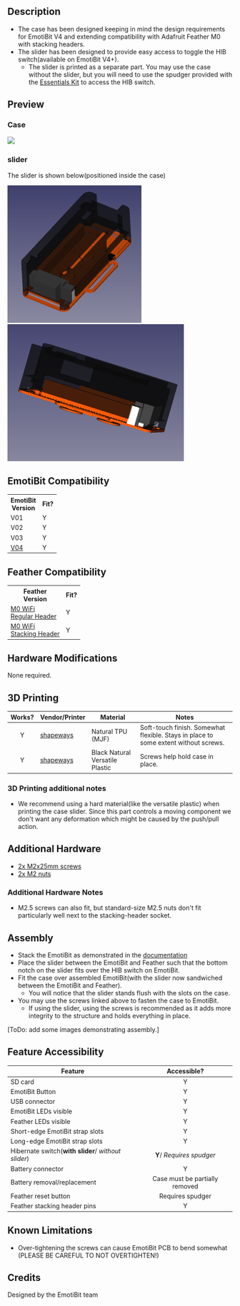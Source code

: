 ## Description
- The case has been designed keeping in mind the design requirements for EmotiBit V4 and extending compatibility with Adafruit Feather M0 with stacking headers.
- The slider has been designed to provide easy access to toggle the HIB switch(available on EmotiBit V4+).
  - The slider is printed as a separate part. You may use the case without the slider, but you  will need to use the spudger provided with 
    the [Essentials Kit](https://shop.openbci.com/products/emotibit-essentials-kit) to access the HIB switch. 

## Preview

### Case
![](./assets/preview.gif)

### slider
The slider is shown below(positioned inside the case)

<img src="./assets/SwissArmyKnife_complete-2.png" width="300">
<img src="./assets/SwissArmyKnife_complete-1.png" width="395"> 


## EmotiBit Compatibility
<!--- This table is written in minified html to permit scraping into a sub-table in the root EmotiBit_Cases/readme.md -->
<table><tr><th>EmotiBit<br>Version</th><th>Fit?</th></tr><tr><td>V01</td><td>Y</td></tr><tr><td>V02</td><td>Y</td></tr><tr><td>V03</td><td>Y</td></tr><tr><td><a href=https://github.com/EmotiBit/EmotiBit_Cases/tree/feat-reorg-cases/EmotiBit_3D_Models/V04>V04</a></td><td>Y</td></tr></table>

## Feather Compatibility
<!--- This table is written in minified html to permit scraping into a sub-table in the root EmotiBit_Cases/readme.md -->
<table><tr><th>Feather<br>Version</th><th>Fit?</th></tr><tr><td><a href=https://www.adafruit.com/product/2598>M0 WiFi<br>Regular Header</a></td><td>Y</td></tr><tr><td><a href=https://www.adafruit.com/product/3044>M0 WiFi<br>Stacking Header</a></td><td>Y</td></tr></table>

## Hardware Modifications
None required.

## 3D Printing
| Works? | Vendor/Printer | Material | Notes |
| :----: | ------ | ------ | ------ |
| Y | [shapeways](https://www.shapeways.com/) | Natural TPU (MJF) | Soft-touch finish. Somewhat flexible. Stays in place to some extent without screws. |
| Y | [shapeways](https://www.shapeways.com/) | Black Natural Versatile Plastic | Screws help hold case in place. |

### 3D Printing additional notes
- We recommend using a hard material(like the versatile plastic) when printing the case slider.
Since this part controls a moving component we don't want any deformation which might be caused by the push/pull action.

## Additional Hardware
- [2x M2x25mm screws](https://www.digikey.com/en/products/detail/essentra-components/50M020040P025/11638319?s=N4IgTCBcDaIIwBYCsBaJAGAsus70PQAUdUA5AERAF0BfIA)
- [2x M2 nuts](https://www.digikey.com/en/products/detail/essentra-components/04M020040HN/9677098?s=N4IgTCBcDaIEoAUDCB2ADADgCwFoByAIiALoC%2BQA)

### Additional Hardware Notes
- M2.5 screws can also fit, but standard-size M2.5 nuts don't fit particularly well next to the stacking-header socket.



## Assembly
- Stack the EmotiBit as demonstrated in the [documentation](https://github.com/EmotiBit/EmotiBit_Docs/blob/master/Getting_Started.md#stack-your-emotibit)
- Place the slider between the EmotiBit and Feather such that the bottom notch on the slider fits over the HIB switch on EmotiBit.
- Fit the case over assembled EmotiBit(with the slider now sandwiched between the EmotiBit and Feather).
  - You will notice that the slider stands flush with the slots on the case.
- You may use the screws linked above to fasten the case to EmotiBit.
  - If using the slider, using the screws is recommended as it adds more integrity to the structure and holds everything in place.  

[ToDo: add some images demonstrating assembly.]

## Feature Accessibility
| Feature | Accessible? |
| ------ | :----: |
| SD card | Y |
| EmotiBit Button | Y |
| USB connector | Y |
| EmotiBit LEDs visible | Y |
| Feather LEDs visible | Y |
| Short-edge EmotiBit strap slots | Y |
| Long-edge EmotiBit strap slots  | Y |
| Hibernate switch(**with slider**/ *without slider*) | **Y**/ *Requires spudger*  |
| Battery connector | Y |
| Battery removal/replacement | Case must be partially removed |
| Feather reset button | Requires spudger |
| Feather stacking header pins | Y |

## Known Limitations
- Over-tightening the screws can cause EmotiBit PCB to bend somewhat (PLEASE BE CAREFUL TO NOT OVERTIGHTEN!)

## Credits
Designed by the EmotiBit team
